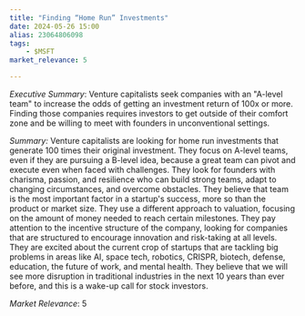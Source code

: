 ```yaml
---
title: "Finding “Home Run” Investments"
date: 2024-05-26 15:00
alias: 23064806098
tags:
    - $MSFT
market_relevance: 5

---
```

*Executive Summary*: Venture capitalists seek companies with an "A-level team" to increase the odds of getting an investment return of 100x or more.  Finding those companies requires investors to get outside of their comfort zone and be willing to meet with founders in unconventional settings.


*Summary:*
Venture capitalists are looking for home run investments that generate 100 times their original investment. They focus on A-level teams, even if they are pursuing a B-level idea, because a great team can pivot and execute even when faced with challenges. They look for founders with charisma, passion, and resilience who can build strong teams, adapt to changing circumstances, and overcome obstacles. They believe that team is the most important factor in a startup's success, more so than the product or market size.  They use a different approach to valuation, focusing on the amount of money needed to reach certain milestones.  They pay attention to the incentive structure of the company, looking for companies that are structured to encourage innovation and risk-taking at all levels. They are excited about the current crop of startups that are tackling big problems in areas like AI, space tech, robotics, CRISPR, biotech, defense, education, the future of work, and mental health.  They believe that we will see more disruption in traditional industries in the next 10 years than ever before, and this is a wake-up call for stock investors. 



*Market Relevance*: 5
  
